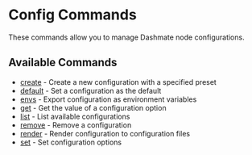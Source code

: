 # Config Commands

These commands allow you to manage Dashmate node configurations.

## Available Commands

- [create](./create.md) - Create a new configuration with a specified preset
- [default](./default.md) - Set a configuration as the default
- [envs](./envs.md) - Export configuration as environment variables
- [get](./get.md) - Get the value of a configuration option
- [list](./list.md) - List available configurations
- [remove](./remove.md) - Remove a configuration
- [render](./render.md) - Render configuration to configuration files
- [set](./set.md) - Set configuration options